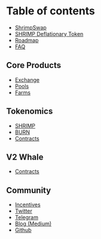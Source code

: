 # Table of contents

- [ShrimpSwap](README.md)
- [SHRIMP Deflationary Token](deflationary-token.md)
- [Roadmap](roadmap.md)
- [FAQ](faq.md)

## Core Products

- [Exchange](core-products/shrimpswap-exchange.md)
- [Pools](core-products/shrimpswap-pools.md)
- [Farms](core-products/farms.md)
  <!-- - [Lottery](core-products/lottery.md) -->
  <!-- - [Voting](core-products/voting.md) -->
  <!-- - [Analytics](core-products/shrimpswap-analytics.md) -->

## Tokenomics

- [SHRIMP](tokenomics/shrimp.md)
- [BURN](tokenomics/burn.md)
- [Contracts](core-products/contracts.md)

## V2 Whale
- [Contracts](core-products/contracts.md)

<!-- ## Guides

- [How to use MetaMask on ShrimpSwap](guides/shrimpswap-metamask.md) -->

## Community

- [Incentives](community-social/incentives.md)
- [Twitter](community-social/Twitter.md)
- [Telegram](community-social/telegram.md)
- [Blog \(Medium\)](community-social/blog-medium.md)
- [Github](community-social/github.md)
